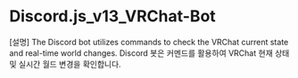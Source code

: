 # Discord.js_v13_VRChat-Bot
[설명]
The Discord bot utilizes commands to check the VRChat current state and real-time world changes.
Discord 봇은 커멘드를 활용하여 VRChat 현재 상태 및 실시간 월드 변경을 확인합니다.

